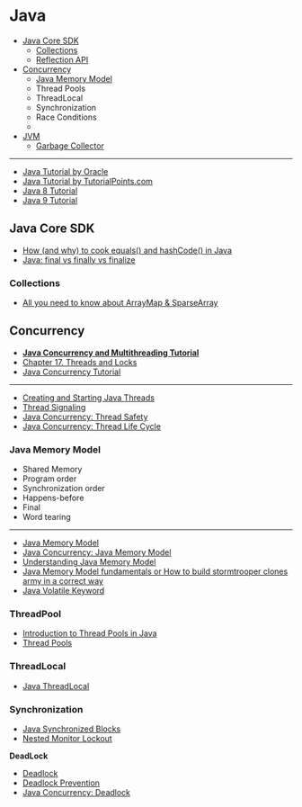 # Java

- [Java Core SDK](#java-core-sdk)
  - [Collections](#collections)
  - [Reflection API](#reflection-api)
- [Concurrency](#concurrency)
  - [Java Memory Model](#java-memory-model)
  - Thread Pools
  - ThreadLocal
  - Synchronization
  - Race Conditions
  - 
- [JVM](#jvm)
  - [Garbage Collector](#garbage-collector)
____

- [Java Tutorial by Oracle](https://docs.oracle.com/javase/tutorial/)
- [Java Tutorial by TutorialPoints.com](https://www.tutorialspoint.com/java/index.htm)
- [Java 8 Tutorial](https://www.tutorialspoint.com/java8/index.htm)
- [Java 9 Tutorial](https://www.tutorialspoint.com/java9/index.htm)

## Java Core SDK

- [How (and why) to cook equals() and hashCode() in Java](https://itnext.io/how-and-why-to-cook-equals-and-hashcode-in-java-c108fd5b17dd)
- [Java: final vs finally vs finalize](https://medium.com/@mykola.shumyn/java-final-vs-finally-vs-finalize-8842f43abdaa)

### Collections

- [All you need to know about ArrayMap & SparseArray](https://proandroiddev.com/all-you-need-to-know-about-arraymap-sparsearray-49759c2ecbf9)

## Concurrency

- [**Java Concurrency and Multithreading Tutorial**](http://tutorials.jenkov.com/java-concurrency/index.html)
- [Chapter 17. Threads and Locks](https://docs.oracle.com/javase/specs/jls/se8/html/jls-17.html)
- [Java Concurrency Tutorial](https://www.tutorialspoint.com/java_concurrency/index.htm)
___
- [Creating and Starting Java Threads](http://tutorials.jenkov.com/java-concurrency/creating-and-starting-threads.html)
- [Thread Signaling](http://tutorials.jenkov.com/java-concurrency/thread-signaling.html)
- [Java Concurrency: Thread Safety](https://medium.com/javarevisited/java-concurrency-thread-safety-1aac8ae66d2c)
- [Java Concurrency: Thread Life Cycle](https://medium.com/javarevisited/java-concurrency-thread-life-cycle-4869432474b)

### Java Memory Model
- Shared Memory
- Program order
- Synchronization order
- Happens-before
- Final
- Word tearing
___
- [Java Memory Model](http://tutorials.jenkov.com/java-concurrency/java-memory-model.html)
- [Java Concurrency: Java Memory Model](https://medium.com/javarevisited/java-concurrency-java-memory-model-96e3ac36ec6b)
- [Understanding Java Memory Model](https://medium.com/platform-engineer/understanding-java-memory-model-1d0863f6d973)
- [Java Memory Model fundamentals or How to build stormtrooper clones army in a correct way](https://itnext.io/java-memory-model-fundamentals-or-how-to-build-stormtrooper-clones-army-in-a-correct-way-f20403504294)
- [Java Volatile Keyword](http://tutorials.jenkov.com/java-concurrency/volatile.html)

### ThreadPool

- [Introduction to Thread Pools in Java](https://www.baeldung.com/thread-pool-java-and-guava)
- [Thread Pools](http://tutorials.jenkov.com/java-concurrency/thread-pools.html)

### ThreadLocal

- [Java ThreadLocal](http://tutorials.jenkov.com/java-concurrency/threadlocal.html)

### Synchronization

- [Java Synchronized Blocks](http://tutorials.jenkov.com/java-concurrency/synchronized.html)
- [Nested Monitor Lockout](http://tutorials.jenkov.com/java-concurrency/nested-monitor-lockout.html)

**DeadLock**
- [Deadlock](http://tutorials.jenkov.com/java-concurrency/deadlock.html)
- [Deadlock Prevention](http://tutorials.jenkov.com/java-concurrency/deadlock-prevention.html)
- [Java Concurrency: Deadlock](https://medium.com/javarevisited/java-concurrency-deadlock-f5b1078420f1)
